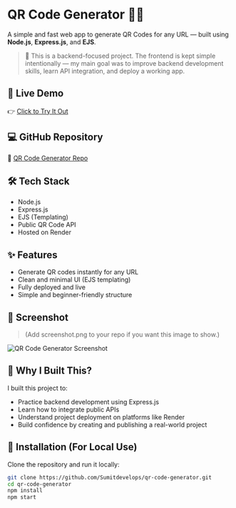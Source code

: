 # QR Code Generator 🔗📱

A simple and fast web app to generate QR Codes for any URL — built using **Node.js**, **Express.js**, and **EJS**.

> 🧠 This is a backend-focused project. The frontend is kept simple intentionally — my main goal was to improve backend development skills, learn API integration, and deploy a working app.

## 🚀 Live Demo

👉 [Click to Try It Out](https://quick-qr-gen.onrender.com)

## 💻 GitHub Repository

📂 [QR Code Generator Repo](https://github.com/Sumitdevelops/qr-code-generator)

## 🛠️ Tech Stack

- Node.js
- Express.js
- EJS (Templating)
- Public QR Code API
- Hosted on Render

## ✨ Features

- Generate QR codes instantly for any URL
- Clean and minimal UI (EJS templating)
- Fully deployed and live
- Simple and beginner-friendly structure

## 📸 Screenshot

> (Add screenshot.png to your repo if you want this image to show.)

![QR Code Generator Screenshot](screenshot.png)

## 🧠 Why I Built This?

I built this project to:

- Practice backend development using Express.js
- Learn how to integrate public APIs
- Understand project deployment on platforms like Render
- Build confidence by creating and publishing a real-world project

## 📂 Installation (For Local Use)

Clone the repository and run it locally:

```bash
git clone https://github.com/Sumitdevelops/qr-code-generator.git
cd qr-code-generator
npm install
npm start
